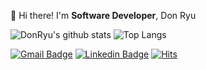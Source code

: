 👋  Hi there! I'm **Software Developer**, Don Ryu


![DonRyu's github stats](https://github-readme-stats.vercel.app/api?username=DonRyu&theme=prussian&show_icons=true)
![Top Langs](https://github-readme-stats.vercel.app/api/top-langs/?username=DonRyu&theme=prussian&layout=compact&langs_count=7)


[![Gmail Badge](https://img.shields.io/badge/Gmail-d14836?style=flat-square&logo=Gmail&logoColor=white&link=mailto:donryu1031@gmail.com)](mailto:donryu1031@gmail.com)
[![Linkedin Badge](https://img.shields.io/badge/-LinkedIn-blue?style=flat-square&logo=Linkedin&logoColor=white&link=https://www.linkedin.com/in/dongheonryu/)](https://www.linkedin.com/in/dongheonryu/)
[![Hits](https://hits.seeyoufarm.com/api/count/incr/badge.svg?url=https%3A%2F%2Fgithub.com%2FDonRyu%2Fhit-counter&count_bg=%2379C83D&title_bg=%23555555&icon=&icon_color=%23E7E7E7&title=hits&edge_flat=false)](https://hits.seeyoufarm.com)  





